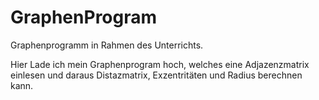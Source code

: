 # GraphenProgram
Graphenprogramm in Rahmen des Unterrichts.

Hier Lade ich mein Graphenprogram hoch, welches eine Adjazenzmatrix einlesen und daraus Distazmatrix, Exzentritäten und Radius berechnen kann.

